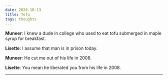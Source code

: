 ```yaml
---
date: 2020-10-13
title: Tofu
tags: thoughts
---
```


**Muneer**: I knew a dude in college who used to eat tofu submerged in maple syrup for breakfast.

**Lisette**: I assume that man is in prison today.

**Muneer**: He cut me out of his life in 2008.

**Lisette**: You mean he liberated you from his life in 2008.

---